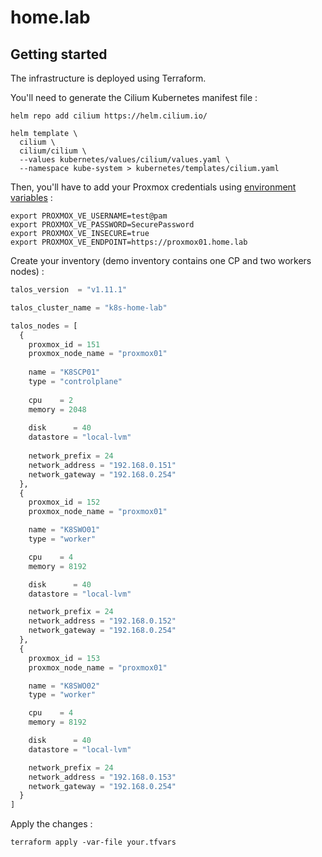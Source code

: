 # home.lab

## Getting started

The infrastructure is deployed using Terraform.

You'll need to generate the Cilium Kubernetes manifest file :

```shell
helm repo add cilium https://helm.cilium.io/

helm template \
  cilium \
  cilium/cilium \
  --values kubernetes/values/cilium/values.yaml \
  --namespace kube-system > kubernetes/templates/cilium.yaml
```

Then, you'll have to add your Proxmox credentials using
[environment variables](https://registry.terraform.io/providers/bpg/proxmox/latest/docs#environment-variables-summary) :

```shell
export PROXMOX_VE_USERNAME=test@pam
export PROXMOX_VE_PASSWORD=SecurePassword
export PROXMOX_VE_INSECURE=true
export PROXMOX_VE_ENDPOINT=https://proxmox01.home.lab
```

Create your inventory (demo inventory contains one CP and two workers nodes) :
```terraform
talos_version  = "v1.11.1"

talos_cluster_name = "k8s-home-lab"

talos_nodes = [
  {
    proxmox_id = 151
    proxmox_node_name = "proxmox01"
    
    name = "K8SCP01"
    type = "controlplane"
    
    cpu    = 2
    memory = 2048
    
    disk      = 40
    datastore = "local-lvm"
    
    network_prefix = 24
    network_address = "192.168.0.151"
    network_gateway = "192.168.0.254"
  },
  {
    proxmox_id = 152
    proxmox_node_name = "proxmox01"

    name = "K8SWO01"
    type = "worker"

    cpu    = 4
    memory = 8192

    disk      = 40
    datastore = "local-lvm"

    network_prefix = 24
    network_address = "192.168.0.152"
    network_gateway = "192.168.0.254"
  },
  {
    proxmox_id = 153
    proxmox_node_name = "proxmox01"

    name = "K8SWO02"
    type = "worker"

    cpu    = 4
    memory = 8192

    disk      = 40
    datastore = "local-lvm"

    network_prefix = 24
    network_address = "192.168.0.153"
    network_gateway = "192.168.0.254"
  }
]

```

Apply the changes :
```shell
terraform apply -var-file your.tfvars
```
